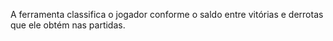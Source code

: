 A ferramenta classifica o jogador conforme o saldo entre vitórias e derrotas que ele obtém nas partidas.